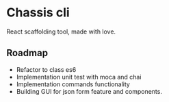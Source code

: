 # Chassis cli
React scaffolding tool, made with love.

## Roadmap
* Refactor to class es6
* Implementation unit test with moca and chai
* Implementation commands functionality
* Building GUI for json form feature and components.